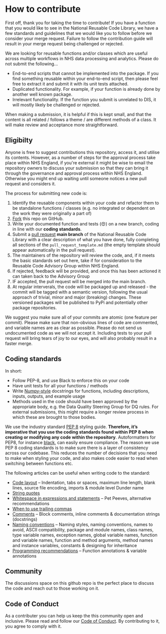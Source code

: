 # How to contribute

First off, thank you for taking the time to contribute! If you have a function that you would like to see in the National Reusable Code Library, we have a few standards and guidelines that we would like you to follow before we consider your merge request. Failure to follow the contribution guide will result in your merge request being challenged or rejected.

We are looking for reusable functions and/or classes which are useful across multiple workflows in NHS data processing and analytics. Please do not submit the following...
* End-to-end scripts that cannot be implemented into the package. If you find something reusable within your end-to-end script, then please feel free to extract it and submit it with its unit tests attached.
* Duplicated functionality. For example, if your function is already done by another well known package.
* Irrelevant functionality. If the function you submit is unrelated to DIS, it will mostly likely be challenged or rejected.

When making a submission, it is helpful if this is kept small, and that the content is all related / follows a theme / are different methods of a class. It will make review and acceptance more straightforward.

## Eligibilty
Anyone is free to suggest contributions this repository, access it, and utilise its contents. However, as a number of steps for the approval process take place within NHS England, if you're external it might be wise to email the repository owners to discuss your submission so that they can bring it through the governance and approval process within NHS England. Otherwise you might end up waiting until someone notices a new pull request and considers it.

The process for submitting new code is:

1. Identify the reusable components within your code and refactor them to be standalone functions / classes (e.g. no integrated or dependent on the work they were originally a part of)
2. [Fork](https://help.github.com/en/articles/fork-a-repo) this repo on GitHub.
4. Write your documented function and tests (:heart_eyes:) on a new branch, coding in line with our **coding standards**.
5. Submit a [pull request](https://help.github.com/en/articles/creating-a-pull-request) **main branch** of the National Reusable Code Library with a clear description of what you have done, fully completing all sections of the  `pull_request_template.md` (the empty template should appear automatically in the pull request).
6. The maintainers of the repository will review the code, and, if it meets the basic standards set out here, take if for consideration to the Reusable Code Advisory Group within NHS England.
7. If rejected, feedback will be provided, and once this has been actioned it can taken back to the Advisory Group
8. IF accepted, the pull request will be merged into the main branch.
9. At regular interverals, the code will be packaged up and released - the commit will be tagged with a semantic version, following the usual approach of trivial, minor and major (breaking) changes. These versioned packages will be published to PyPi and potentially other package repositories.

We suggest you make sure all of your commits are atomic (one feature per commit). Please make sure that non-obvious lines of code are commented, and variable names are as clear as possible. Please do not send us undocumented code as we will not accept it. Including tests to your pull request will bring tears of joy to our eyes, and will also probably result in a faster merge.

## Coding standards

In short:
- Follow PEP-8, and use Black to enforce this on your code
- Have unit tests for all your functions / methods
- Write [Numpy-style](https://numpydoc.readthedocs.io/en/latest/format.html#docstring-standard) docstrings for functions, including descriptions, inputs, outputs, and example usage
- Methods used in the code should have been approved by the appropriate body, e.g. the Data Quality Steering Group for DQ rules. For external submissions, this might require a longer review process in which these are brought to those bodies.

We use the industry standard [PEP 8](https://www.python.org/dev/peps/pep-0008/) styling guide. **Therefore, it’s imperative that you use the coding standards found within PEP 8 when creating or modifying any code within the repository**. Autoformatters for PEP8, for instance [black](https://black.readthedocs.io/en/stable/), can easily ensure compliance. The reason we use PEP 8 coding standards is to make sure there is a layer of consistency across our codebase. This reduces the number of decisions that you need to make when styling your code, and also makes code easier to read when switching between functions etc.

The following articles can be useful when writing code to the standard:
* [Code layout](https://www.python.org/dev/peps/pep-0008/#code-lay-out) – Indentation, tabs or spaces, maximum line length, blank lines, source file encoding, imports & module level Dunder name
* [String quotes](https://www.python.org/dev/peps/pep-0008/#string-quotes)
* [Whitespace in expressions and statements](https://www.python.org/dev/peps/pep-0008/#whitespace-in-expressions-and-statements) – Pet Peeves, alternative recommendations
* [When to use trailing commas](https://www.python.org/dev/peps/pep-0008/#when-to-use-trailing-commas)
* [Comments](https://www.python.org/dev/peps/pep-0008/#comments) – Block comments, inline comments & documentation strings (docstrings)
* [Naming conventions](https://www.python.org/dev/peps/pep-0008/#naming-conventions) – Naming styles, naming conventions, names to avoid, ASCII compatibility, package and module names, class names, type variable names, exception names, global variable names, function and variable names, function and method arguments, method names and instance variables, constants & designing for inheritance
* [Programming recommendations](https://www.python.org/dev/peps/pep-0008/#programming-recommendations) – Function annotations & variable annotations


## Community

The discussions space on this github repo is the perfect place to discuss the code and reach out to those working on it.

## Code of Conduct

As a contributer you can help us keep the this community open and inclusive. Please read and follow our [Code of Conduct](https://github.com/codonlibrary/code-of-conduct/tree/master). By contributing to it, you agree to comply with it.
